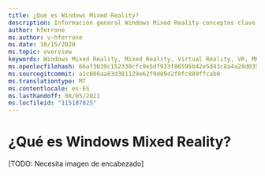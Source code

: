 ```yaml
---
title: ¿Qué es Windows Mixed Reality?
description: Información general Windows Mixed Reality conceptos clave, características y uso.
author: hferrone
ms.author: v-hferrone
ms.date: 10/15/2020
ms.topic: overview
keywords: Windows Mixed Reality, Mixed Reality, Virtual Reality, VR, MR,
ms.openlocfilehash: 66af3039c152330cfc9e5df933f86595b42e5d43c8a4a28d035c5e53d23c42c1
ms.sourcegitcommit: a1c086aa83d381129e62f9d8942f0fc889ffcab0
ms.translationtype: MT
ms.contentlocale: es-ES
ms.lasthandoff: 08/05/2021
ms.locfileid: "115187825"
---
```

# <a name="what-is-windows-mixed-reality"></a>¿Qué es Windows Mixed Reality?

[TODO: Necesita imagen de encabezado]
